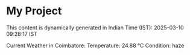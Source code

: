 # My Project

This content is dynamically generated in Indian Time (IST): 2025-03-10 09:28:17 IST


Current Weather in Coimbatore:
Temperature: 24.88 °C
Condition: haze
